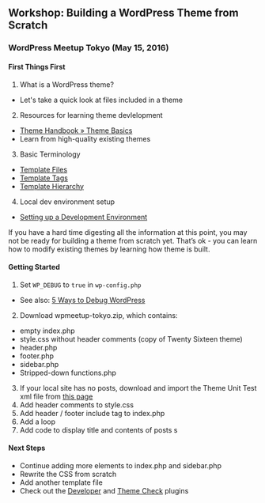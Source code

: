 ## Workshop: Building a WordPress Theme from Scratch
### WordPress Meetup Tokyo (May 15, 2016)

#### First Things First

1. What is a WordPress theme?
 * Let's take a quick look at files included in a theme
2. Resources for learning theme devlelopment
 * [Theme Handbook &raquo; Theme Basics](https://developer.wordpress.org/themes/basics/)
 * Learn from high-quality existing themes
3. Basic Terminology
 * [Template Files](https://developer.wordpress.org/themes/basics/template-files/)
 * [Template Tags](https://developer.wordpress.org/themes/basics/template-tags/)
 * [Template Hierarchy](https://developer.wordpress.org/themes/basics/template-files/)
4. Local dev environment setup
 * [Setting up a Development Environment](https://developer.wordpress.org/themes/getting-started/setting-up-a-development-environment/)

If you have a hard time digesting all the information at this point, you may not be ready for building a theme from scratch yet. That’s ok - you can learn how to modify existing themes by learning how theme is built.

#### Getting Started

1. Set `WP_DEBUG` to `true` in `wp-config.php`
 * See also: [5 Ways to Debug WordPress](https://nacin.com/2010/04/23/5-ways-to-debug-wordpress/)
2. Download wpmeetup-tokyo.zip, which contains:
 * empty index.php
 * style.css without header comments (copy of Twenty Sixteen theme)
 * header.php
 * footer.php
 * sidebar.php
 * Stripped-down functions.php
3. If your local site has no posts, download and import the Theme Unit Test xml file from [this page](http://codex.wordpress.org/Theme_Unit_Test) 
4. Add header comments to style.css
5. Add header / footer include tag to index.php
6. Add a loop
7. Add code to display title and contents of posts
s
#### Next Steps

* Continue adding more elements to index.php and sidebar.php
* Rewrite the CSS from scratch
* Add another template file
* Check out the [Developer](http://wordpress.org/plugins/developer/) and [Theme Check](https://wordpress.org/plugins/theme-check/) plugins